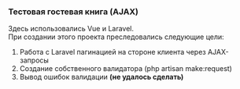 <h3>Тестовая гостевая книга (AJAX)</h3>
Здесь использовались Vue и Laravel. <br>
При создании этого проекта преследовались следующие цели:
<ol>
  <li>Работа с Laravel пагинацией на стороне клиента через AJAX-запросы</li>
  <li>Создание собственного валидатора (php artisan make:request)</li>
  <li>Вывод ошибок валидации <b>(не удалось сделать)</b></li>
</ol>